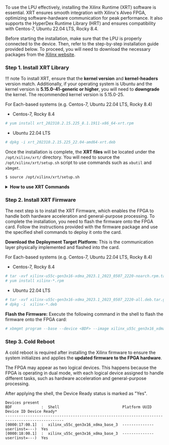 To use the LPU effectively, installing the Xilinx Runtime (XRT) software is essential. XRT ensures smooth integration with Xilinx's Alveo FPGA, optimizing software-hardware communication for peak performance. It also supports the HyperDex Runtime Library (HRT) and ensures compatibility with Centos-7, Ubuntu 22.04 LTS, Rocky 8.4.

Before starting the installation, make sure that the LPU is properly connected to the device. Then, refer to the step-by-step installation guide provided below. To proceed, you will need to download the necessary packages from the [Xilinx website](https://www.xilinx.com/support/download/index.html/content/xilinx/en/downloadNav/alveo/u55c.html).

### Step 1. Install XRT Library

!!! note
    To install XRT, ensure that the **kernel version** and **kernel-headers** version match. Additionally, if your operating system is Ubuntu and the kernel version is **5.15.0-41-generic or higher**, you will need to **downgrade** the kernel. The recommended kernel version is 5.15.0-25.

For Each-based systems (e.g. Centos-7, Ubuntu 22.04 LTS, Rocky 8.4)

* Centos-7, Rocky 8.4

```python linenums="1"
# yum install xrt_202310.2.15.225_8.1.1911-x86_64-xrt.rpm
```

* Ubuntu 22.04 LTS

```python linenums="1"
# dpkg -i xrt_202310.2.15.225_22.04-amd64-xrt.deb
```
Once the installation is complete, the **XRT files** will be located under the `/opt/xilinx/xrt/` directory. You will need to source the `/opt/xilinx/xrt/setup.sh` script to use commands such as `xbutil` and `xbmgmt`.

```bash linenums="1"
$ source /opt/xilinx/xrt/setup.sh
```

<details>
<summary><strong>How to use XRT Commands</strong></summary>
<strong>xbutil</strong> : Used primarily for device status monitoring and diagnostics.<br /> 
<strong>xbmgmt</strong> : Focuses on firmware management, flashing, and hardware-related tasks.<br /><br />

You can use <code>xbutil</code> and <code>xbmgmt</code> commands to examine device information. For more details, you can use the <code>--help</code> option with these commands or refer to the documentation on the <a href="https://xilinx.github.io/XRT/master/html/xbutil.html">XRT Master documentation</a>.
<br />
```text
$ xbutil examine
System Configuration
  OS Name              : Linux
  Release              : 5.15.0-25-generic
  Version              : #25-Ubuntu SMP Wed Mar 30 15:54:22 UTC 2022
  Machine              : x86_64
  CPU Cores            : 48
  Memory               : 257574 MB
  Distribution         : Ubuntu 22.04.4 LTS
  GLIBC                : 2.35
  Model                : ESC4000-E10

XRT
  Version              : 2.15.225
  Branch               : 2023.1
  Hash                 : adf27adb3cfadc6e4c41d6db814159f1329b24f3
  Hash Date            : 2023-05-03 10:13:19
  XOCL                 : 2.15.225, adf27adb3cfadc6e4c41d6db814159f1329b24f3
  XCLMGMT              : 2.15.225, adf27adb3cfadc6e4c41d6db814159f1329b24f3

Devices present
BDF             :  Shell                            Platform UUID        Device ID Device Ready*
------------------------------------------------------------------------------------------------
[0000:17:00.1]  :  xilinx_u55c_gen3x16_xdma_base_3  --------------------  user(inst=---)  Yes
[0000:18:00.1]  :  xilinx_u55c_gen3x16_xdma_base_3  --------------------  user(inst=---)  Yes
[0000:31:00.1]  :  xilinx_u55c_gen3x16_xdma_base_3  --------------------  user(inst=---)  Yes
[0000:32:00.1]  :  xilinx_u55c_gen3x16_xdma_base_3  --------------------  user(inst=---)  Yes
```

```text
$ xbmgmt examine
System Configuration
  OS Name              : Linux
  Release              : 5.15.0-25-generic
  Version              : #25-Ubuntu SMP Wed Mar 30 15:54:22 UTC 2022
  Machine              : x86_64
  CPU Cores            : 48
  Memory               : 257574 MB
  Distribution         : Ubuntu 22.04.4 LTS
  GLIBC                : 2.35
  Model                : ESC4000-E10

XRT
  Version              : 2.15.225
  Branch               : 2023.1
  Hash                 : adf27adb3cfadc6e4c41d6db814159f1329b24f3
  Hash Date            : 2023-05-03 10:13:19
  XOCL                 : 2.15.225, adf27adb3cfadc6e4c41d6db814159f1329b24f3
  XCLMGMT              : 2.15.225, adf27adb3cfadc6e4c41d6db814159f1329b24f3

Devices present
BDF             :  Shell                            Platform UUID        Device ID Device Ready*
------------------------------------------------------------------------------------------------
[0000:17:00.1]  :  xilinx_u55c_gen3x16_xdma_base_3  --------------------  mgmt(inst=---)  Yes
[0000:18:00.1]  :  xilinx_u55c_gen3x16_xdma_base_3  --------------------  mgmt(inst=---)  Yes
[0000:31:00.1]  :  xilinx_u55c_gen3x16_xdma_base_3  --------------------  mgmt(inst=---)  Yes
[0000:32:00.1]  :  xilinx_u55c_gen3x16_xdma_base_3  --------------------  mgmt(inst=---)  Yes
```
</details>


### Step 2. Install XRT Firmware

The next step is to install the XRT Firmware, which enables the FPGA to handle both hardware acceleration and general-purpose processing. To complete the installation, you need to flash the firmware onto the FPGA card. Follow the instructions provided with the firmware package and use the specified shell commands to deploy it onto the card.

**Download the Deployment Target Platform:** This is the communication layer physically implemented and flashed into the card.<br />

For Each-based systems (e.g. Centos-7, Ubuntu 22.04 LTS, Rocky 8.4)

* Centos-7, Rocky 8.4

```python linenums="1"
# tar -xvf xilinx-u55c-gen3x16-xdma_2023.1_2023_0507_2220-noarch.rpm.tar.gz
# yum install xilinx-*.rpm
```

* Ubuntu 22.04 LTS

```python linenums="1"
# tar -xvf xilinx-u55c-gen3x16-xdma_2023.1_2023_0507_2220-all.deb.tar.gz
# dpkg -i  xilinx-*.deb
```

 **Flash the Firmware:** Execute the following command in the shell to flash the firmware onto the FPGA card:
```python linenums="1"
# xbmgmt program --base --device <BDF> --image xilinx_u55c_gen3x16_xdma_base_3
```

### Step 3. Cold Reboot
A cold reboot is required after installing the Xilinx firmware to ensure the system initializes and applies the **updated firmware to the FPGA hardware**.

The FPGA may appear as two logical devices. This happens because the FPGA is operating in dual mode, with each logical device assigned to handle different tasks, such as hardware acceleration and general-purpose processing.

After applying the shell, the Device Ready status is marked as "Yes".
```text
Devices present
BDF             :  Shell                            Platform UUID        Device ID Device Ready*
------------------------------------------------------------------------------------------------
[0000:17:00.1]  :  xilinx_u55c_gen3x16_xdma_base_3  --------------  user(inst=---)  Yes
[0000:18:00.1]  :  xilinx_u55c_gen3x16_xdma_base_3  --------------  user(inst=---)  Yes
```
